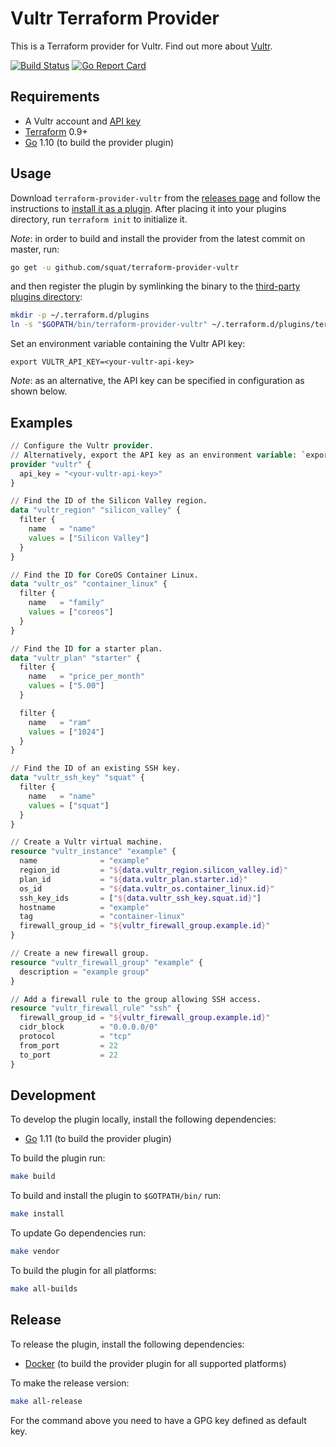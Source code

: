 # Vultr Terraform Provider

This is a Terraform provider for Vultr. Find out more about [Vultr](https://www.vultr.com/about/).

[![Build Status](https://travis-ci.org/squat/terraform-provider-vultr.svg?branch=master)](https://travis-ci.org/squat/terraform-provider-vultr)
[![Go Report Card](https://goreportcard.com/badge/github.com/squat/terraform-provider-vultr)](https://goreportcard.com/report/github.com/squat/terraform-provider-vultr)

## Requirements

* A Vultr account and [API key](https://my.vultr.com/settings/#API)
* [Terraform](https://www.terraform.io/downloads.html) 0.9+
* [Go](https://golang.org/doc/install) 1.10 (to build the provider plugin)

## Usage

Download `terraform-provider-vultr` from the [releases page](https://github.com/squat/terraform-provider-vultr/releases) and follow the instructions to [install it as a plugin](https://www.terraform.io/docs/plugins/basics.html#installing-a-plugin).
After placing it into your plugins directory,  run `terraform init` to initialize it.

*Note*: in order to build and install the provider from the latest commit on master, run:
```sh
go get -u github.com/squat/terraform-provider-vultr
```

and then register the plugin by symlinking the binary to the [third-party plugins directory](https://www.terraform.io/docs/configuration/providers.html#third-party-plugins):
```sh
mkdir -p ~/.terraform.d/plugins
ln -s "$GOPATH/bin/terraform-provider-vultr" ~/.terraform.d/plugins/terraform-provider-vultr
```

Set an environment variable containing the Vultr API key:
```
export VULTR_API_KEY=<your-vultr-api-key>
```
*Note*: as an alternative, the API key can be specified in configuration as shown below.

## Examples

```tf
// Configure the Vultr provider. 
// Alternatively, export the API key as an environment variable: `export VULTR_API_KEY=<your-vultr-api-key>`.
provider "vultr" {
  api_key = "<your-vultr-api-key>"
}

// Find the ID of the Silicon Valley region.
data "vultr_region" "silicon_valley" {
  filter {
    name   = "name"
    values = ["Silicon Valley"]
  }
}

// Find the ID for CoreOS Container Linux.
data "vultr_os" "container_linux" {
  filter {
    name   = "family"
    values = ["coreos"]
  }
}

// Find the ID for a starter plan.
data "vultr_plan" "starter" {
  filter {
    name   = "price_per_month"
    values = ["5.00"]
  }

  filter {
    name   = "ram"
    values = ["1024"]
  }
}

// Find the ID of an existing SSH key.
data "vultr_ssh_key" "squat" {
  filter {
    name   = "name"
    values = ["squat"]
  }
}

// Create a Vultr virtual machine.
resource "vultr_instance" "example" {
  name              = "example"
  region_id         = "${data.vultr_region.silicon_valley.id}"
  plan_id           = "${data.vultr_plan.starter.id}"
  os_id             = "${data.vultr_os.container_linux.id}"
  ssh_key_ids       = ["${data.vultr_ssh_key.squat.id}"]
  hostname          = "example"
  tag               = "container-linux"
  firewall_group_id = "${vultr_firewall_group.example.id}"
}

// Create a new firewall group.
resource "vultr_firewall_group" "example" {
  description = "example group"
}

// Add a firewall rule to the group allowing SSH access.
resource "vultr_firewall_rule" "ssh" {
  firewall_group_id = "${vultr_firewall_group.example.id}"
  cidr_block        = "0.0.0.0/0"
  protocol          = "tcp"
  from_port         = 22
  to_port           = 22
}
```

## Development

To develop the plugin locally, install the following dependencies:
* [Go](https://golang.org/doc/install) 1.11 (to build the provider plugin)

To build the plugin run:
```sh
make build
```

To build and install the plugin to `$GOTPATH/bin/` run:
```sh
make install
```

To update Go dependencies run:
```sh
make vendor
```

To build the plugin for all platforms:
```sh
make all-builds
```

## Release

To release the plugin, install the following dependencies:
* [Docker](https://docs.docker.com/install/) (to build the provider plugin for all supported platforms)

To make the release version:
```sh
make all-release
```

For the command above you need to have a GPG key defined as default key.
